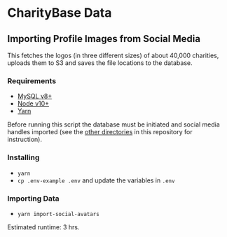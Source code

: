 # CharityBase Data

## Importing Profile Images from Social Media

This fetches the logos (in three different sizes) of about 40,000 charities, uploads them to S3 and saves the file locations to the database.

### Requirements

- [MySQL v8+](https://www.mysql.com)
- [Node v10+](https://nodejs.org)
- [Yarn](https://yarnpkg.com)

Before running this script the database must be initiated and social media handles imported (see the [other directories](../) in this repository for instruction).

### Installing

- `yarn`
- `cp .env-example .env` and update the variables in `.env`

### Importing Data

- `yarn import-social-avatars`

Estimated runtime: 3 hrs.
